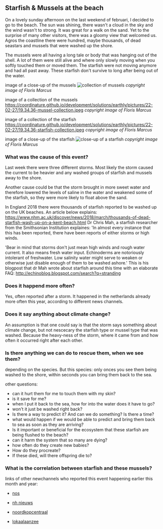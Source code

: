 ## Starfish & Mussels at the beach

On a lovely sunday afternoon on the last weekend of februari, I decided to go to the beach.
The sun was shining, there wasn't a cloud in the sky and the wind wasn't to strong. It was great for a walk on the sand. Yet to the surprise of many other visitors, there was a gloomy view that welcomed us. Agros the coastline there were hundred, maybe thousands, of dead seastars and mussels that were washed up the shore.

The mussels were all having a long tale or body that was hanging out of the shell. A lot of them were still alive and where only slowly moving when you softly touched them or moved them. The starfish were not moving anymore and had all past away. These starfish don't survive to long after being out of the water. 


image of a close-up of the mussels
![collection of mussels](https://coordinature.github.io/development/solutions/earthly/pictures/22-02-27/19.34.36-mussel-close.jpeg)
*copyright image of Floris Marcus*

image of a collection of the mussels
<https://coordinature.github.io/development/solutions/earthly/pictures/22-02-27/19.34.36-mussel-collection.jpeg>
*copyright image of Floris Marcus*

image of a collection of the starfish
<https://coordinature.github.io/development/solutions/earthly/pictures/22-02-27/19.34.36-starfish-collection.jpeg>
*copyright image of Floris Marcus*

image of a close-up of the starfish
![close-up of a starfish](https://coordinature.github.io/development/solutions/earthly/pictures/22-02-27/19.36.41-starfish-close.jpeg)
*copyright image of Floris Marcus*

### What was the cause of this event?
Last week there were three different storms. Most likely the storm caused the current to be heavier and any washed groups of starfish and mussels away to the shore. 

Another cause could be that the storm brought in more sweet water and therefore lowered the levels of saline in the water and weakened some of the starfish, so they were more likely to float above the sand.

In England 2018 there were thousands of starfish reported to be washed up on the UK beaches.
An article below explains:
<https://www.nhm.ac.uk/discover/news/2018/march/thousands-of-dead-starfish-wash-up-on-a-kent-beach.html>
Dr Chris Mah, a starfish researcher from the Smithsonian Institution explaines: 'In almost every instance that this has been reported, there have been reports of either storms or high winds. 

'Bear in mind that storms don't just mean high winds and rough water current. It also means fresh water input. Echinoderms are notoriously intolerant of freshwater. Low salinity water might serve to weaken or otherwise just disable enough of them to be washed ashore.'
This is his blogpost that dr Mah wrote about starfish around this time with an elaborate FAQ: <http://echinoblog.blogspot.com/search?q=stranding>

### Does it happend more often?
Yes, often reported after a storm. It happened in the netherlands already more often this year, according to different news channels.

### Does it say anything about climate change?
An assumption is that one could say is that the storm says something about climate change, but not nescecary the starfish type or mussel type that was washed. Because the heavy-ness of the storm, where it came from and how often it occurred right after each other.

### Is there anything we can do to rescue them, when we see them?
depending on the species. But this species: only onces you see them being washed to the shore, within seconds you can bring them back to the sea. 

other questions:
- can it hurt them for me to touch them with my skin?
- is it save for me?
- when I put it back to the sea, how for into the water does it have to go?
- won't it just be washed right back?
- Is there a way to predict it? And can we do something? Is there a time?
- what would happen if we would be able to predict and bring them back to sea as soon as they are arriving?
- Is it important or beneficial for the ecosystem that these starfish are being flushed to the beach?
- can it harm the system that so many are dying?
- how often do they create new babies?
- How do they procreate?
- If these died, will there offspring die to?

### What is the correlation between starfish and these mussels?

links of other newchannels who reported this event happening earlier this month and year:
- [nos](https://nos.nl/artikel/2412721-zeesterren-spoelen-massaal-aan-op-strand-bij-bloemendaal)

- [nh nieuws](https://www.nhnieuws.nl/nieuws/299301/weer-duizenden-zeesterren-aangespoeld-op-strand-indrukwekkend-maar-niet-uitzonderlijk)

- [noordkopcentraal](https://noordkopcentraal.nl/veel-zeesterren-aangespoeld-in-callantsoog/)

- [lokaalaanzee](https://www.lokaalaanzee.nl/nieuws/bloemendaal/782993/veel-zeesterren-aangespoeld-op-strand-bloemendaal)


